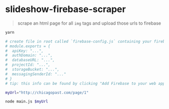# slideshow-firebase-scraper

> scrape an html page for all `img` tags and upload those urls to firebase

```sh
yarn

# create file in root called `firebase-config.js` containing your firebase info:
# module.exports = {
#  apiKey: "...",
#  authDomain: "...",
#  databaseURL: "...",
#  projectId: "...",
#  storageBucket: "...",
#  messagingSenderId: "..."
# }
# tip: this info can be found by clicking "Add Firebase to your web app"

myUrl="http://chicagopast.com/page/1"

node main.js $myUrl
```